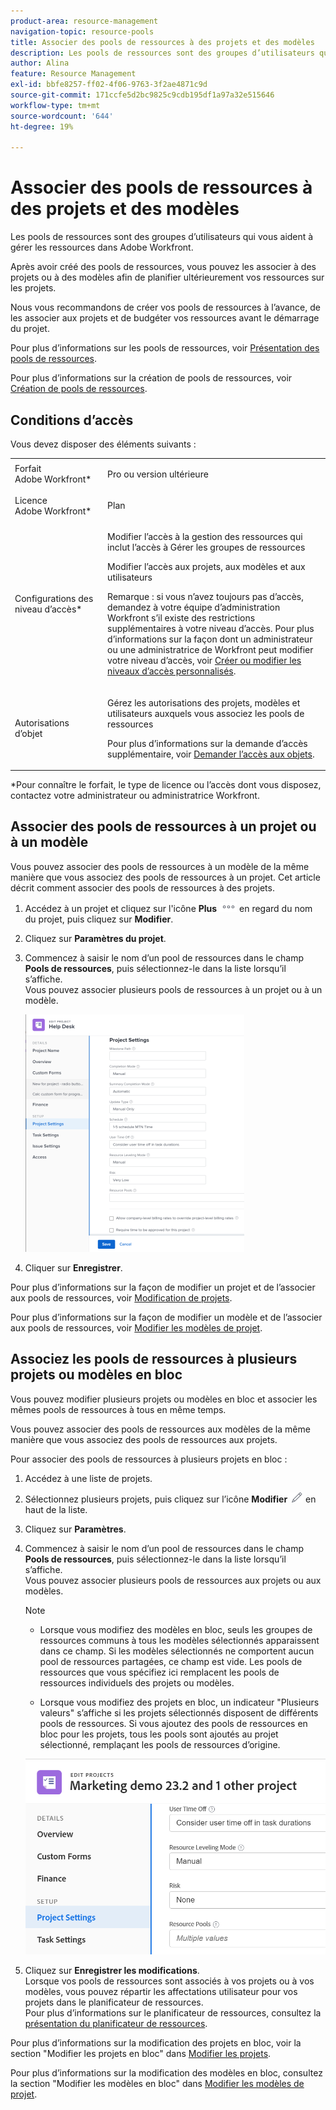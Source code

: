 ```yaml
---
product-area: resource-management
navigation-topic: resource-pools
title: Associer des pools de ressources à des projets et des modèles
description: Les pools de ressources sont des groupes d’utilisateurs qui vous aident à gérer les ressources dans Adobe Workfront.
author: Alina
feature: Resource Management
exl-id: bbfe8257-ff02-4f06-9763-3f2ae4871c9d
source-git-commit: 171ccfe5d2bc9825c9cdb195df1a97a32e515646
workflow-type: tm+mt
source-wordcount: '644'
ht-degree: 19%

---
```


# Associer des pools de ressources à des projets et des modèles


<!-- drafted for bulk editing projects: keep this in yellow till this releases to ALL customers - May 1, 2023

Also - take out all the references to Preview and Prod at prod final
-->

<!--<span class="preview">The highlighted information on this page refers to functionality not yet generally available. It is available for all customers in the Preview environment and for a select group of customers in the Production environment.</span>-->


<!--
<p>The sections about how to add resource pools to templates, projects are duplicated from the articles listed in those sections (Editing Projects, Creating a Template, etc).</p>
<p>***I decided to keep these steps here, though, because it's hard to parse through those much lunger articles for just updating this one field.)</p>
-->

Les pools de ressources sont des groupes d’utilisateurs qui vous aident à gérer les ressources dans Adobe Workfront.

Après avoir créé des pools de ressources, vous pouvez les associer à des projets ou à des modèles afin de planifier ultérieurement vos ressources sur les projets.

Nous vous recommandons de créer vos pools de ressources à l’avance, de les associer aux projets et de budgéter vos ressources avant le démarrage du projet.

Pour plus d’informations sur les pools de ressources, voir [Présentation des pools de ressources](../../../resource-mgmt/resource-planning/resource-pools/work-with-resource-pools.md).

Pour plus d’informations sur la création de pools de ressources, voir [Création de pools de ressources](../../../resource-mgmt/resource-planning/resource-pools/create-resource-pools.md).

## Conditions d’accès

Vous devez disposer des éléments suivants :

<table style="table-layout:auto"> 
 <col> 
 <col> 
 <tbody> 
  <tr> 
   <td role="rowheader">Forfait Adobe Workfront*</td> 
   <td> <p>Pro ou version ultérieure</p> </td> 
  </tr> 
  <tr> 
   <td role="rowheader">Licence Adobe Workfront*</td> 
   <td> <p>Plan </p> </td> 
  </tr> 
  <tr> 
   <td role="rowheader">Configurations des niveau d’accès*</td> 
   <td> <p>Modifier l’accès à la gestion des ressources qui inclut l’accès à Gérer les groupes de ressources</p> <p>Modifier l’accès aux projets, aux modèles et aux utilisateurs</p> <p>Remarque : si vous n’avez toujours pas d’accès, demandez à votre équipe d’administration Workfront s’il existe des restrictions supplémentaires à votre niveau d’accès. Pour plus d’informations sur la façon dont un administrateur ou une administratrice de Workfront peut modifier votre niveau d’accès, voir <a href="../../../administration-and-setup/add-users/configure-and-grant-access/create-modify-access-levels.md" class="MCXref xref">Créer ou modifier les niveaux d’accès personnalisés</a>.</p> </td> 
  </tr> 
  <tr data-mc-conditions=""> 
   <td role="rowheader">Autorisations d’objet</td> 
   <td> <p>Gérez les autorisations des projets, modèles et utilisateurs auxquels vous associez les pools de ressources</p> <p>Pour plus d’informations sur la demande d’accès supplémentaire, voir <a href="../../../workfront-basics/grant-and-request-access-to-objects/request-access.md" class="MCXref xref">Demander l’accès aux objets</a>.</p> </td> 
  </tr> 
 </tbody> 
</table>

&#42;Pour connaître le forfait, le type de licence ou l’accès dont vous disposez, contactez votre administrateur ou administratrice Workfront.

## Associer des pools de ressources à un projet ou à un modèle

Vous pouvez associer des pools de ressources à un modèle de la même manière que vous associez des pools de ressources à un projet. Cet article décrit comment associer des pools de ressources à des projets.

1. Accédez à un projet et cliquez sur l&#39;icône **Plus** ![](assets/more-icon.png) en regard du nom du projet, puis cliquez sur **Modifier**.

1. Cliquez sur **Paramètres du projet**.

1. Commencez à saisir le nom d’un pool de ressources dans le champ **Pools de ressources**, puis sélectionnez-le dans la liste lorsqu’il s’affiche.\
   Vous pouvez associer plusieurs pools de ressources à un projet ou à un modèle.

   ![](assets/nwe-project-settings-in-edit-project-box-350x380.png)

1. Cliquer sur **Enregistrer**.

Pour plus d’informations sur la façon de modifier un projet et de l’associer aux pools de ressources, voir [Modification de projets](../../../manage-work/projects/manage-projects/edit-projects.md).

Pour plus d’informations sur la façon de modifier un modèle et de l’associer aux pools de ressources, voir [Modifier les modèles de projet](../../../manage-work/projects/create-and-manage-templates/edit-templates.md).

## Associez les pools de ressources à plusieurs projets ou modèles en bloc

Vous pouvez modifier plusieurs projets ou modèles en bloc et associer les mêmes pools de ressources à tous en même temps.

Vous pouvez associer des pools de ressources aux modèles de la même manière que vous associez des pools de ressources aux projets.

Pour associer des pools de ressources à plusieurs projets en bloc :

1. Accédez à une liste de projets.
1. Sélectionnez plusieurs projets, puis cliquez sur l’icône **Modifier** ![](assets/edit-icon.png) en haut de la liste.

1. Cliquez sur **Paramètres**.
1. Commencez à saisir le nom d’un pool de ressources dans le champ **Pools de ressources**, puis sélectionnez-le dans la liste lorsqu’il s’affiche.\
   Vous pouvez associer plusieurs pools de ressources aux projets ou aux modèles.

   >[!NOTE]
   >
   >* Lorsque vous modifiez des modèles en bloc, seuls les groupes de ressources communs à tous les modèles sélectionnés apparaissent dans ce champ. Si les modèles sélectionnés ne comportent aucun pool de ressources partagées, ce champ est vide. Les pools de ressources que vous spécifiez ici remplacent les pools de ressources individuels des projets ou modèles.
   >
   >* Lorsque vous modifiez des projets en bloc, un indicateur &quot;Plusieurs valeurs&quot; s’affiche si les projets sélectionnés disposent de différents pools de ressources. Si vous ajoutez des pools de ressources en bloc pour les projets, tous les pools sont ajoutés au projet sélectionné, remplaçant les pools de ressources d’origine.

   ![add_resource_pools_to_multiple_projects.png](assets/add-resource-pools-to-multiple-projects-350x358.png)

1. Cliquez sur **Enregistrer les modifications**.\
   Lorsque vos pools de ressources sont associés à vos projets ou à vos modèles, vous pouvez répartir les affectations utilisateur pour vos projets dans le planificateur de ressources.\
   Pour plus d’informations sur le planificateur de ressources, consultez la [présentation du planificateur de ressources](../../../resource-mgmt/resource-planning/get-started-resource-planner.md).

Pour plus d’informations sur la modification des projets en bloc, voir la section &quot;Modifier les projets en bloc&quot; dans [Modifier les projets](../../../manage-work/projects/manage-projects/edit-projects.md).

Pour plus d’informations sur la modification des modèles en bloc, consultez la section &quot;Modifier les modèles en bloc&quot; dans [Modifier les modèles de projet](../../../manage-work/projects/create-and-manage-templates/edit-templates.md).

